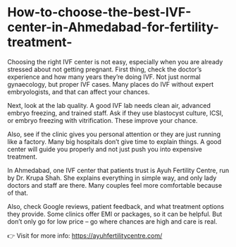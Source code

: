 # How-to-choose-the-best-IVF-center-in-Ahmedabad-for-fertility-treatment-

Choosing the right IVF center is not easy, especially when you are already stressed about not getting pregnant. First thing, check the doctor’s experience and how many years they’re doing IVF. Not just normal gynaecology, but proper IVF cases. Many places do IVF without expert embryologists, and that can affect your chances.

Next, look at the lab quality. A good IVF lab needs clean air, advanced embryo freezing, and trained staff. Ask if they use blastocyst culture, ICSI, or embryo freezing with vitrification. These improve your chance.

Also, see if the clinic gives you personal attention or they are just running like a factory. Many big hospitals don’t give time to explain things. A good center will guide you properly and not just push you into expensive treatment.

In Ahmedabad, one IVF center that patients trust is Ayuh Fertility Centre, run by Dr. Krupa Shah. She explains everything in simple way, and only lady doctors and staff are there. Many couples feel more comfortable because of that.

Also, check Google reviews, patient feedback, and what treatment options they provide. Some clinics offer EMI or packages, so it can be helpful. But don’t only go for low price – go where chances are high and care is real.

👉 Visit for more info: https://ayuhfertilitycentre.com/
